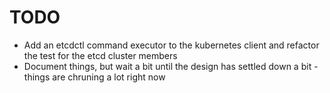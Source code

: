# TODO

- Add an etcdctl command executor to the kubernetes client and refactor the test
  for the etcd cluster members
- Document things, but wait a bit until the design has settled down a bit -
  things are chruning a lot right now
